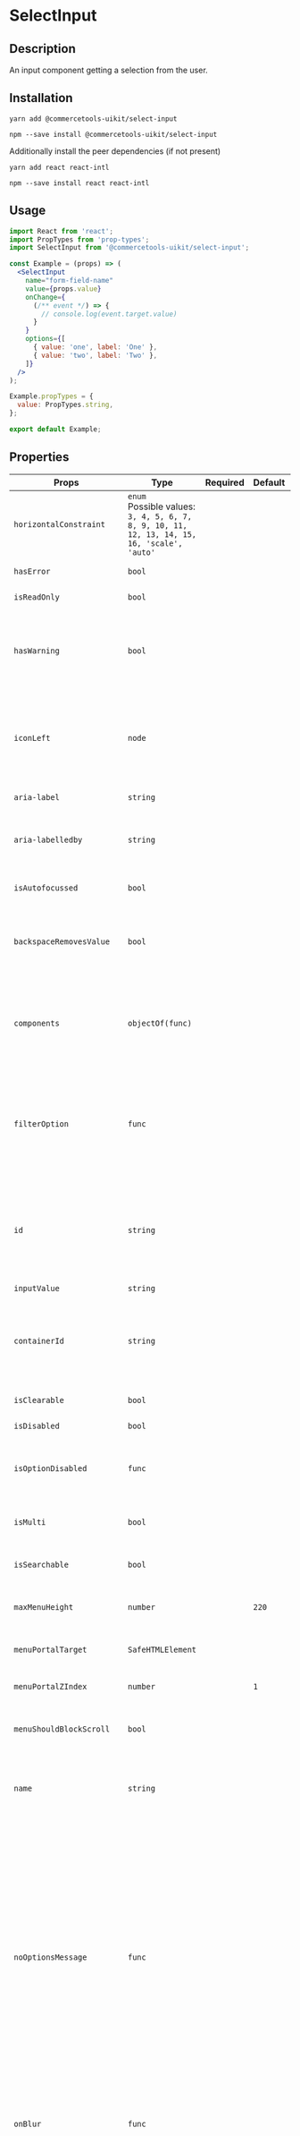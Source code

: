 <!-- THIS IS AN AUTOGENERATED FILE. DO NOT EDIT THIS FILE DIRECTLY. -->
<!-- This file is created by the `yarn generate-readme` script. -->

# SelectInput

## Description

An input component getting a selection from the user.

## Installation

```
yarn add @commercetools-uikit/select-input
```

```
npm --save install @commercetools-uikit/select-input
```

Additionally install the peer dependencies (if not present)

```
yarn add react react-intl
```

```
npm --save install react react-intl
```

## Usage

```jsx
import React from 'react';
import PropTypes from 'prop-types';
import SelectInput from '@commercetools-uikit/select-input';

const Example = (props) => (
  <SelectInput
    name="form-field-name"
    value={props.value}
    onChange={
      (/** event */) => {
        // console.log(event.target.value)
      }
    }
    options={[
      { value: 'one', label: 'One' },
      { value: 'two', label: 'Two' },
    ]}
  />
);

Example.propTypes = {
  value: PropTypes.string,
};

export default Example;
```

## Properties

| Props                              | Type                                                                                               | Required | Default | Description                                                                                                                                                                                                                                                                                                                                                    |
| ---------------------------------- | -------------------------------------------------------------------------------------------------- | :------: | ------- | -------------------------------------------------------------------------------------------------------------------------------------------------------------------------------------------------------------------------------------------------------------------------------------------------------------------------------------------------------------- |
| `horizontalConstraint`             | `enum`<br/>Possible values:<br/>`3, 4, 5, 6, 7, 8, 9, 10, 11, 12, 13, 14, 15, 16, 'scale', 'auto'` |          |         |                                                                                                                                                                                                                                                                                                                                                                |
| `hasError`                         | `bool`                                                                                             |          |         | Indicates that input has errors                                                                                                                                                                                                                                                                                                                                |
| `isReadOnly`                       | `bool`                                                                                             |          |         | Is the select read-only                                                                                                                                                                                                                                                                                                                                        |
| `hasWarning`                       | `bool`                                                                                             |          |         | Control to indicate on the input if there are selected values that are potentially invalid                                                                                                                                                                                                                                                                     |
| `iconLeft`                         | `node`                                                                                             |          |         | Icon to display on the left of the placeholder text and selected value. Has no effect when isMulti is enabled.                                                                                                                                                                                                                                                 |
| `aria-label`                       | `string`                                                                                           |          |         | Aria label (for assistive tech)                                                                                                                                                                                                                                                                                                                                |
| `aria-labelledby`                  | `string`                                                                                           |          |         | HTML ID of an element that should be used as the label (for assistive tech)                                                                                                                                                                                                                                                                                    |
| `isAutofocussed`                   | `bool`                                                                                             |          |         | Focus the control when it is mounted                                                                                                                                                                                                                                                                                                                           |
| `backspaceRemovesValue`            | `bool`                                                                                             |          |         | Remove the currently focused option when the user presses backspace                                                                                                                                                                                                                                                                                            |
| `components`                       | `objectOf(func)`                                                                                   |          |         | Map of components to overwrite the default ones, see what components you can override                                                                                                                                                                                                                                                                          |
| `filterOption`                     | `func`                                                                                             |          |         | Custom method to filter whether an option should be displayed in the menu&#xA;<br />&#xA;Signature: `(option, rawInput) => boolean`                                                                                                                                                                                                                            |
| `id`                               | `string`                                                                                           |          |         | Used as HTML id property. An id is generated automatically when not provided.&#xA;This forwarded as react-select's "inputId"                                                                                                                                                                                                                                   |
| `inputValue`                       | `string`                                                                                           |          |         |                                                                                                                                                                                                                                                                                                                                                                |
| `containerId`                      | `string`                                                                                           |          |         | The id to set on the SelectContainer component&#xA;This is forwarded as react-select's "id"                                                                                                                                                                                                                                                                    |
| `isClearable`                      | `bool`                                                                                             |          |         | Is the select value clearable                                                                                                                                                                                                                                                                                                                                  |
| `isDisabled`                       | `bool`                                                                                             |          |         | Is the select disabled                                                                                                                                                                                                                                                                                                                                         |
| `isOptionDisabled`                 | `func`                                                                                             |          |         | Override the built-in logic to detect whether an option is disabled                                                                                                                                                                                                                                                                                            |
| `isMulti`                          | `bool`                                                                                             |          |         | Support multiple selected options                                                                                                                                                                                                                                                                                                                              |
| `isSearchable`                     | `bool`                                                                                             |          |         | Whether to enable search functionality                                                                                                                                                                                                                                                                                                                         |
| `maxMenuHeight`                    | `number`                                                                                           |          | `220`   | Maximum height of the menu before scrolling                                                                                                                                                                                                                                                                                                                    |
| `menuPortalTarget`                 | `SafeHTMLElement`                                                                                  |          |         | Dom element to portal the select menu to                                                                                                                                                                                                                                                                                                                       |
| `menuPortalZIndex`                 | `number`                                                                                           |          | `1`     | z-index value for the menu portal                                                                                                                                                                                                                                                                                                                              |
| `menuShouldBlockScroll`            | `bool`                                                                                             |          |         | whether the menu should block scroll while open                                                                                                                                                                                                                                                                                                                |
| `name`                             | `string`                                                                                           |          |         | Name of the HTML Input (optional - without this, no input will be rendered)                                                                                                                                                                                                                                                                                    |
| `noOptionsMessage`                 | `func`                                                                                             |          |         | Can be used to render a custom value when there are no options (either because of no search results, or all options have been used, or there were none in the first place). Gets called with { inputValue: String }.&#xA;<br />&#xA;`inputValue` will be an empty string when no search text is present.&#xA;<br />&#xA;Signature: `({ inputValue}) => string` |
| `onBlur`                           | `func`                                                                                             |          |         | Handle blur events on the control&#xA;<br />&#xA;Signature: `(event) => void`                                                                                                                                                                                                                                                                                  |
| `onChange`                         | `func`                                                                                             |          |         | Called with a fake event when value changes. The event's target.name will be the name supplied in props. The event's target.value will hold the value.&#xA;<br/>&#xA;The value will be the selected option, or an array of options in case isMulti is true.&#xA;<br />&#xA;Signature: `(event) => void`                                                        |
| `onFocus`                          | `func`                                                                                             |          |         | Handle focus events on the control&#xA;<br />&#xA;Signature: `(event) => void`                                                                                                                                                                                                                                                                                 |
| `onInputChange`                    | `func`                                                                                             |          |         | Handle change events on the input&#xA;<br />&#xA;Signature: `(newValue, actionMeta) => void`                                                                                                                                                                                                                                                                   |
| `options`                          | `array`                                                                                            |          |         | Array of options that populate the select menu                                                                                                                                                                                                                                                                                                                 |
| `options[]<shape>`                 | `object`                                                                                           |          |         |                                                                                                                                                                                                                                                                                                                                                                |
| `options[]<shape>.value`           | `string`                                                                                           |    ✅    |         |                                                                                                                                                                                                                                                                                                                                                                |
| `options[]<shape>.options`         | `array`                                                                                            |          |         |                                                                                                                                                                                                                                                                                                                                                                |
| `options[]<shape>.options[].value` | `string`                                                                                           |    ✅    |         |                                                                                                                                                                                                                                                                                                                                                                |
| `showOptionGroupDivider`           | `bool`                                                                                             |          |         |                                                                                                                                                                                                                                                                                                                                                                |
| `placeholder`                      | `string`                                                                                           |          |         | Placeholder text for the select value                                                                                                                                                                                                                                                                                                                          |
| `tabIndex`                         | `string`                                                                                           |          |         | Sets the tabIndex attribute on the input                                                                                                                                                                                                                                                                                                                       |
| `tabSelectsValue`                  | `bool`                                                                                             |          |         | Select the currently focused option when the user presses tab                                                                                                                                                                                                                                                                                                  |
| `value`                            | `custom`                                                                                           |          |         | The value of the select; reflected by the selected option                                                                                                                                                                                                                                                                                                      |

## `react-select` under the hood

This input is built on top of [`react-select`](https://github.com/JedWatson/react-select) v2.
It supports mostly same properties as `react-select`. Behaviour for some props was changed, and support for others was dropped.

In case you need one of the currently excluded props, feel free to open a PR adding them.

## `options`

The options support a `isDisabled` property which will render the option with a disabled style and will prevent users from selecting it.

## Static Properties

### `isTouched(touched)`

Expects to be called with an array or boolean.
Returns `true` when truthy.

## Components

It is possible to customize `SelectInput` by passing the `components` property.
`SelectInput` exports the default underlying components as static exports.

Components available as static exports are:

- `ClearIndicator`
- `Control`
- `DropdownIndicator`
- `DownChevron`
- `CrossIcon`
- `Group`
- `GroupHeading`
- `IndicatorsContainer`
- `IndicatorSeparator`
- `Input`
- `LoadingIndicator`
- `Menu`
- `MenuList`
- `MenuPortal`
- `LoadingMessage`
- `NoOptionsMessage`
- `MultiValue`
- `MultiValueContainer`
- `MultiValueLabel`
- `MultiValueRemove`
- `Option`
- `Placeholder`
- `SelectContainer`
- `SingleValue`
- `ValueContainer`

See the [official documentation](https://react-select.com/components) for more information about the props they receive.
